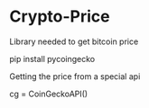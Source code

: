 # Crypto-Price
Library needed to get bitcoin price

pip install pycoingecko

Getting the price from a special api

cg = CoinGeckoAPI()
